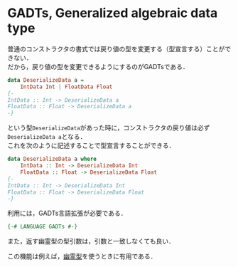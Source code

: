 # GADTs, Generalized algebraic data type
普通のコンストラクタの書式では戻り値の型を変更する（型宣言する）ことができない．  
だから，戻り値の型を変更できるようにするのがGADTsである．  
```haskell
data DeserializeData a =
    IntData Int | FloatData Float
{-
IntData :: Int -> DeserializeData a
FloatData :: Float -> DeserializeData a
-}
```
という型`DeserializeData`があった時に，コンストラクタの戻り値は必ず`DeserializeData a`となる．  
これを次のように記述することで型宣言することができる．
```haskell
data DeserializeData a where
    IntData :: Int -> DeserializeData Int
    FloatData :: Float -> DeserializeData Float
{-
IntData :: Int -> DeserializeData Int
FloatData :: Float -> DeserializeData Float
-}

```
利用には，GADTs言語拡張が必要である．
```haskell
{-# LANGUAGE GADTs #-}
```
また，返す幽霊型の型引数は，引数と一致しなくても良い．  

この機能は例えば，[幽霊型](../misc/PhantomType.md)を使うときに有用である．